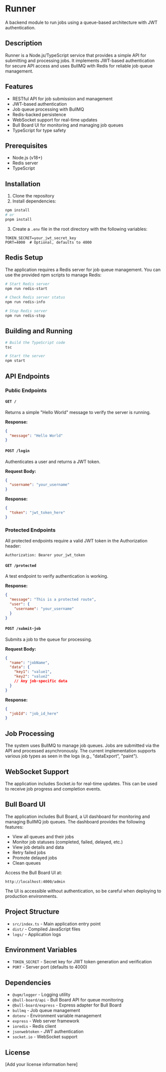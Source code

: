 # Runner

A backend module to run jobs using a queue-based architecture with JWT authentication.

## Description

Runner is a Node.js/TypeScript service that provides a simple API for submitting and processing jobs. It implements JWT-based authentication for secure API access and uses BullMQ with Redis for reliable job queue management.

## Features

- RESTful API for job submission and management
- JWT-based authentication
- Job queue processing with BullMQ
- Redis-backed persistence
- WebSocket support for real-time updates
- Bull Board UI for monitoring and managing job queues
- TypeScript for type safety

## Prerequisites

- Node.js (v18+)
- Redis server
- TypeScript

## Installation

1. Clone the repository
2. Install dependencies:

```bash
npm install
# or
pnpm install
```

3. Create a `.env` file in the root directory with the following variables:

```
TOKEN_SECRET=your_jwt_secret_key
PORT=4000  # Optional, defaults to 4000
```

## Redis Setup

The application requires a Redis server for job queue management. You can use the provided npm scripts to manage Redis:

```bash
# Start Redis server
npm run redis-start

# Check Redis server status
npm run redis-info

# Stop Redis server
npm run redis-stop
```

## Building and Running

```bash
# Build the TypeScript code
tsc

# Start the server
npm start
```

## API Endpoints

### Public Endpoints

#### `GET /`

Returns a simple "Hello World" message to verify the server is running.

**Response:**
```json
{
  "message": "Hello World"
}
```

#### `POST /login`

Authenticates a user and returns a JWT token.

**Request Body:**
```json
{
  "username": "your_username"
}
```

**Response:**
```json
{
  "token": "jwt_token_here"
}
```

### Protected Endpoints

All protected endpoints require a valid JWT token in the Authorization header:

```
Authorization: Bearer your_jwt_token
```

#### `GET /protected`

A test endpoint to verify authentication is working.

**Response:**
```json
{
  "message": "This is a protected route",
  "user": {
    "username": "your_username"
  }
}
```

#### `POST /submit-job`

Submits a job to the queue for processing.

**Request Body:**
```json
{
  "name": "jobName",
  "data": {
    "key1": "value1",
    "key2": "value2"
    // Any job-specific data
  }
}
```

**Response:**
```json
{
  "jobId": "job_id_here"
}
```

## Job Processing

The system uses BullMQ to manage job queues. Jobs are submitted via the API and processed asynchronously. The current implementation supports various job types as seen in the logs (e.g., "dataExport", "paint").

## WebSocket Support

The application includes Socket.io for real-time updates. This can be used to receive job progress and completion events.

## Bull Board UI

The application includes Bull Board, a UI dashboard for monitoring and managing BullMQ job queues. The dashboard provides the following features:

- View all queues and their jobs
- Monitor job statuses (completed, failed, delayed, etc.)
- View job details and data
- Retry failed jobs
- Promote delayed jobs
- Clean queues

Access the Bull Board UI at:
```
http://localhost:4000/admin
```

The UI is accessible without authentication, so be careful when deploying to production environments.

## Project Structure

- `src/index.ts` - Main application entry point
- `dist/` - Compiled JavaScript files
- `logs/` - Application logs

## Environment Variables

- `TOKEN_SECRET` - Secret key for JWT token generation and verification
- `PORT` - Server port (defaults to 4000)

## Dependencies

- `@ugm/logger` - Logging utility
- `@bull-board/api` - Bull Board API for queue monitoring
- `@bull-board/express` - Express adapter for Bull Board
- `bullmq` - Job queue management
- `dotenv` - Environment variable management
- `express` - Web server framework
- `ioredis` - Redis client
- `jsonwebtoken` - JWT authentication
- `socket.io` - WebSocket support

## License

[Add your license information here]